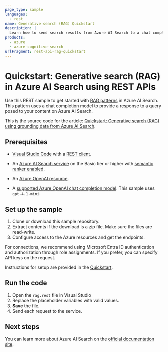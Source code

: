 ```yaml
---
page_type: sample
languages:
  - rest
name: Generative search (RAG) Quickstart
description: |
  Learn how to send search results from Azure AI Search to a chat completion model in Azure OpenAI.
products:
  - azure
  - azure-cognitive-search
urlFragment: rest-api-rag-quickstart
---
```


# Quickstart: Generative search (RAG) in Azure AI Search using REST APIs

Use this REST sample to get started with [RAG patterns](https://learn.microsoft.com/azure/search/search-agentic-retrieval-concept) in Azure AI Search. This pattern uses a chat completion model to provide a response to a query posed to your content on Azure AI Search.

This is the source code for the article: [Quickstart: Generative search (RAG) using grounding data from Azure AI Search](https://learn.microsoft.com/azure/search/search-get-started-rag?pivots=rest).

## Prerequisites

+ [Visual Studio Code](https://code.visualstudio.com/download) with a [REST client](https://marketplace.visualstudio.com/items?itemName=humao.rest-client).

+ An [Azure AI Search service](https://learn.microsoft.com/azure/search/search-create-service-portal) on the Basic tier or higher with [semantic ranker enabled](https://learn.microsoft.com/azure/search/semantic-how-to-enable-disable).

+ An [Azure OpenAI resource](https://learn.microsoft.com/azure/ai-services/openai/how-to/create-resource).

+ A [supported Azure OpenAI chat completion model](https://learn.microsoft.com/azure/search/search-agentic-retrieval-how-to-create#supported-models). This sample uses `gpt-4.1-mini`.

## Set up the sample

1. Clone or download this sample repository.
1. Extract contents if the download is a zip file. Make sure the files are read-write.
1. Configure access to the Azure resources and get the endpoints. 

For connections, we recommend using Microsoft Entra ID authentication and authorization through role assignments. If you prefer, you can specify API keys on the request.

Instructions for setup are provided in the [Quickstart](https://learn.microsoft.com/azure/search/search-get-started-rag). 

## Run the code

1. Open the `rag.rest` file in Visual Studio
1. Replace the placeholder variables with valid values.
1. **Save** the file.
1. Send each request to the service.

## Next steps

You can learn more about Azure AI Search on the [official documentation site](https://learn.microsoft.com/azure/search).

